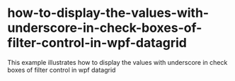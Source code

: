 # how-to-display-the-values-with-underscore-in-check-boxes-of-filter-control-in-wpf-datagrid
This example illustrates how to display the values with underscore in check boxes of filter control in wpf datagrid
